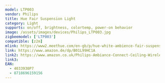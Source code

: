 ```yaml
---
model: LTP003
vendor: Philips
title: Hue Fair Suspension Light
category: Light
supports: on/off, brightness, colortemp, power-on behavior
image: /assets/images/devices/Philips_LTP003.jpg
zigbeemodel: ['LTP003']
compatible: [z2m]
mlink: https://www2.meethue.com/en-gb/p/hue-white-ambience-fair-suspension-light/4033930P7
link: https://www.amazon.de/dp/B01L99HC1A
link2: https://www.amazon.co.uk/Philips-Ambiance-Connect-Ceiling-Wireless/dp/B01L99HC1A/ref=sr_1_1?keywords=B01L99HC1A&qid=1578809337&sr=8-1
link3: 
EAN: 
  - 4033930P7
  - 8718696159156
---
```

